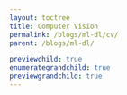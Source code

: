 ```yaml
---
layout: toctree
title: Computer Vision
permalink: /blogs/ml-dl/cv/
parent: /blogs/ml-dl/

previewchild: true
enumerategrandchild: true
previewgrandchild: true
---
```

